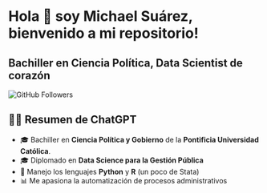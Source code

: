 # Hola 👋 soy Michael Suárez, bienvenido a mi repositorio!
## Bachiller en Ciencia Política, Data Scientist de corazón 

![GitHub Followers](https://img.shields.io/github/followers/MichaelSuarez0?style=social)

## 👨‍💻 Resumen de ChatGPT

- 🎓 Bachiller en **Ciencia Política y Gobierno** de la **Pontificia Universidad Católica**.
- 🎓 Diplomado en **Data Science para la Gestión Pública**
- 🌱 Manejo los lenguajes **Python** y **R** (un poco de Stata)
- 📊 Me apasiona la automatización de procesos administrativos



